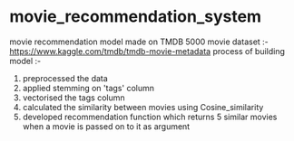 # movie_recommendation_system

movie recommendation model made on TMDB 5000 movie dataset :- https://www.kaggle.com/tmdb/tmdb-movie-metadata
process of building model :- 
   1. preprocessed the data 
   2.  applied stemming on 'tags' column
   3.  vectorised the tags column
   4.  calculated the similarity between movies using Cosine_similarity 
   5.  developed recommendation function which returns 5 similar movies when a movie is passed on to it as argument
